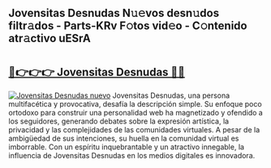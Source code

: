## Jovensitas Desnudas N𝚞𝚎vos desn𝚞dos filtr𝚊dos - Parts-KRv F𝚘tos vid𝚎o - C𝚘ntenido atr𝚊ctivo uESrA

# <h2><a href="http://mb74y3.tromn.icu/?c=Jovensitas+Desnudas">🔗👉👉👉 Jovensitas Desnudas 🔗🔗</a></h2>

[![Jovensitas Desnudas nuevo](https://i.imgur.com/pEAQMta.gif)](http://mb74y3.tromn.icu/?c=Jovensitas+Desnudas)
Jovensitas Desnudas, una persona multifacética y provocativa, desafía la descripción simple. Su enfoque poco ortodoxo para construir una personalidad web ha magnetizado y ofendido a los seguidores, generando debates sobre la expresión artística, la privacidad y las complejidades de las comunidades virtuales. A pesar de la ambigüedad de sus intenciones, su huella en la comunidad virtual es imborrable. Con un espíritu inquebrantable y un atractivo innegable, la influencia de Jovensitas Desnudas en los medios digitales es innovadora.
